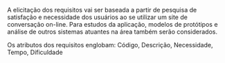 A elicitação dos requisitos vai ser baseada a partir de pesquisa de satisfação e necessidade dos usuários ao se utilizar um site de conversação on-line. Para estudos da aplicação, modelos de protótipos e análise de outros sistemas atuantes na área também serão considerados.

Os atributos dos requisitos englobam: Código, Descrição, Necessidade, Tempo, Dificuldade
